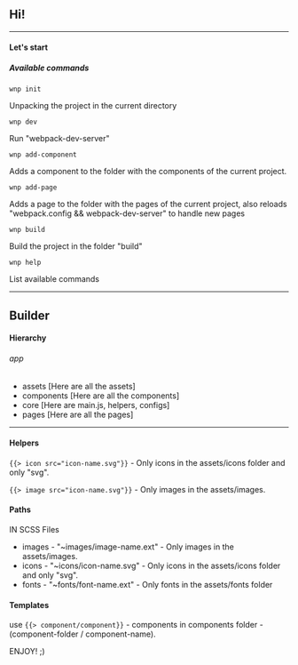 ## Hi!
___________

#### Let's start

##### Available commands

`wnp init`

Unpacking the project in the current directory

`wnp dev`

Run "webpack-dev-server"

`wnp add-component`

Adds a component to the folder with the components of the current project.

`wnp add-page`

Adds a page to the folder with the pages of the current project, also reloads "webpack.config && webpack-dev-server" to handle new pages

`wnp build`

Build the project in the folder "build"

`wnp help`

List available commands

___________________________


## Builder

#### Hierarchy

###### app
- assets [Here are all the assets]
- components [Here are all the components]
- core [Here are main.js, helpers, configs]
- pages [Here are all the pages]

___________________________

#### Helpers

`{{> icon src="icon-name.svg"}}` - Only icons in the assets/icons folder and only "svg".

`{{> image src="icon-name.svg"}}` - Only images in the assets/images.

#### Paths

IN SCSS Files

- images - "~images/image-name.ext" - Only images in the assets/images.
- icons - "~icons/icon-name.svg" - Only icons in the assets/icons folder and only "svg".
- fonts - "~fonts/font-name.ext" - Only fonts in the assets/fonts folder


#### Templates

use `{{> component/component}}` - components in components folder - (component-folder / component-name).

ENJOY! ;)

